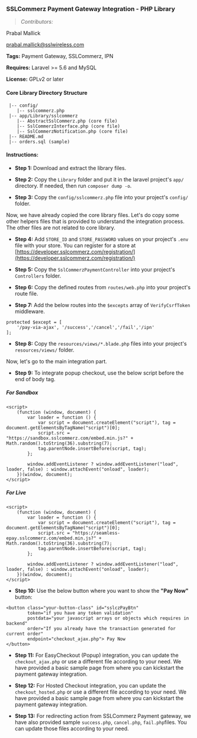 ### SSLCommerz Payment Gateway Integration - PHP Library

>_Contributors:_

Prabal Mallick

prabal.mallick@sslwireless.com

__Tags:__ Payment Gateway, SSLCommerz, IPN

__Requires:__  Laravel >= 5.6 and MySQL

__License:__ GPLv2 or later


#### Core Library Directory Structure

```
 |-- config/
    |-- sslcommerz.php
 |-- app/Library/sslcommerz
    |-- AbstractSslCommerz.php (core file)
    |-- SslCommerzInterface.php (core file)
    |-- SslCommerzNotification.php (core file)
 |-- README.md
 |-- orders.sql (sample)
```

#### Instructions:

* __Step 1:__ Download and extract the library files.

* __Step 2:__ Copy the `Library` folder and put it in the laravel project's `app/` directory. If needed, then run `composer dump -o`.

* __Step 3:__ Copy the `config/sslcommerz.php` file into your project's `config/` folder.

Now, we have already copied the core library files. Let's do copy some other helpers files that is provided to understand the integration process. The other files are not related to core library. 

* __Step 4:__ Add `STORE_ID` and `STORE_PASSWORD` values on your project's `.env` file with your store. You can register for a store at [https://developer.sslcommerz.com/registration/](https://developer.sslcommerz.com/registration/)

* __Step 5:__ Copy the `SslCommerzPaymentController` into your project's `Controllers` folder.

* __Step 6:__ Copy the defined routes from `routes/web.php` into your project's route file.

* __Step 7:__ Add the below routes into the `$excepts` array of `VerifyCsrfToken` middleware.

```
protected $except = [
    '/pay-via-ajax', '/success','/cancel','/fail','/ipn'
];
```


* __Step 8:__ Copy the `resources/views/*.blade.php` files into your project's `resources/views/` folder.


Now, let's go to the main integration part. 
* __Step 9:__ To integrate popup checkout, use the below script before the end of body tag.

##### For Sandbox
```
<script>
    (function (window, document) {
        var loader = function () {
            var script = document.createElement("script"), tag = document.getElementsByTagName("script")[0];
            script.src = "https://sandbox.sslcommerz.com/embed.min.js?" + Math.random().toString(36).substring(7);
            tag.parentNode.insertBefore(script, tag);
        };

        window.addEventListener ? window.addEventListener("load", loader, false) : window.attachEvent("onload", loader);
    })(window, document);
</script>
```

##### For Live
```
<script>
    (function (window, document) {
        var loader = function () {
            var script = document.createElement("script"), tag = document.getElementsByTagName("script")[0];
            script.src = "https://seamless-epay.sslcommerz.com/embed.min.js?" + Math.random().toString(36).substring(7);
            tag.parentNode.insertBefore(script, tag);
        };
    
        window.addEventListener ? window.addEventListener("load", loader, false) : window.attachEvent("onload", loader);
    })(window, document);
</script>
```

* __Step 10:__ Use the below button where you want to show the **"Pay Now"** button:

```
<button class="your-button-class" id="sslczPayBtn"
        token="if you have any token validation"
        postdata="your javascript arrays or objects which requires in backend"
        order="If you already have the transaction generated for current order"
        endpoint="checkout_ajax.php"> Pay Now
</button>
```

* __Step 11:__ For EasyCheckout (Popup) integration, you can update the `checkout_ajax.php` or use a different file according to your need. We have provided a basic sample page from where you can kickstart the payment gateway integration.

* __Step 12:__ For Hosted Checkout integration, you can update the `checkout_hosted.php` or use a different file according to your need. We have provided a basic sample page from where you can kickstart the payment gateway integration.

* __Step 13:__ For redirecting action from SSLCommerz Payment gateway, we have also provided sample `success.php`, `cancel.php`, `fail.php`files. You can update those files according to your need.
